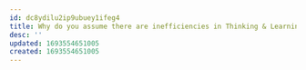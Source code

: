```yaml
---
id: dc8ydilu2ip9ubuey1ifeg4
title: Why do you assume there are inefficiencies in Thinking & Learning
desc: ''
updated: 1693554651005
created: 1693554651005
---
```

